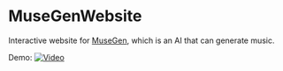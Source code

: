 # MuseGenWebsite

Interactive website for [MuseGen](https://github.com/thebowenfeng/MuseGen), which is an AI that can generate music.

Demo: [![Video](http://img.youtube.com/vi/-TX8kUK7zos/0.jpg)](http://www.youtube.com/watch?v=-TX8kUK7zos)
